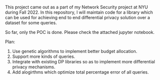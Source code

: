 This project came out as a part of my Network Security project at NYU during Fall 2022. 
In this repository, I will maintain code for a library which can be used for achieving end to end differential privacy solution over a dataset for some queries.

So far, only the POC is done. Please check the attached jupyter notebook.

Plan:
1. Use genetic algorithms to implement better budget allocation.
2. Support more kinds of queries.
3. Integrate with existing DP libraries so as to implement more differential privacy mechanisms.
4. Add alogirthms which optimize total percentage error of all queries.
